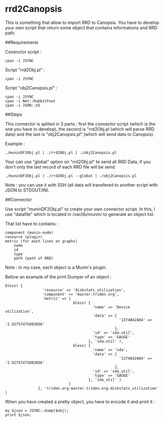 rrd2Canopsis
============

This is something that allow to import RRD to Canopsis. You have to develop your own script that return some object that contains informations and RRD path.


##Requirements

Conenctor script :

    cpan -i JSYNC
    
Script "rrd2Obj.pl" :

    cpan -i JSYNC
    
Script "obj2Canopsis.pl" :

    cpan -i JSYNC
    cpan -i Net::RabbitFoot
    cpan -i JSON::XS
    
##Steps

This connector is splited in 3 parts : first the connector script (which is the one you have to develop), the second is "rrd2Obj.pl (which will parse RRD data) and the last is "obj2Canopsis.pl" (which will send data to Canopsis).

Example :

    ./muninDF2Obj.pl | ./rrd2Obj.pl | ./obj2Canopsis.pl
    
Your can use "global" option on "rrd2Obj.pl" to send all RRD Data, if you don't only the last record of each RRD file will be send.

    ./muninDF2Obj.pl | ./rrd2Obj.pl --global | ./obj2Canopsis.pl
    
Note : you can use it with SSH (all data will transfered to another script with JSON to STDOUT/IN).

##Connector

Use script "muninDF2Obj.pl" to create your own connector script. In this, I use "datafile" which is located in /var/lib/munin/ to generate an object list.

That list have to contains : 

    component (munin-node)
    resource (plugin)
    metric (for each lines on graphs)
        name
        id
        type
        path (path of RRD)
        
Note : In my case, each object is a Munin's plugin.

Bellow an example of the print Dumper of an object :

    bless( {
                     'resource' => 'diskstats_utilization',
                     'component' => 'master.triden.org',
                     'metric' => [
                                   bless( {
                                            'name' => 'Device utilization',
                                            'data' => {
                                                        '1374842404' => '2.92757475083056'
                                                      },
                                            'id' => 'sda.util',
                                            'type' => 'GAUGE'
                                          }, 'sda.util' ),
                                   bless( {
                                            'name' => 'sda',
                                            'data' => {
                                                        '1374842404' => '2.92757475083056'
                                                      },
                                            'id' => 'sda_util',
                                            'type' => 'GAUGE'
                                          }, 'sda_util' )
                                 ]
                   }, 'triden.org-master.triden.org-diskstats_utilization' )
                   
When you have created a pretty object, you have to encode it and print it :

    my $json = JSYNC::dump($obj);
    print $json;
